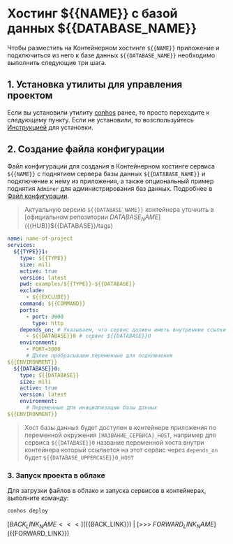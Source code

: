 # Хостинг ${{NAME}} с базой данных ${{DATABASE_NAME}}

Чтобы разместить на Контейнерном хостинге `${{NAME}}` приложение и подключиться из него к базе данных `${{DATABASE_NAME}}` необходимо выполнить следующие три шага.

## 1. Установка утилиты для управления проектом

Если вы установили утилиту [conhos](https://www.npmjs.com/package/conhos) ранее, то просто переходите к следующему пункту. Если не установили, то возспользуйтесь [Инструкцией](./GettingStarted.md) для установки.

## 2. Создание файла конфигурации

Файл конфигурации для создания в Контейнерном хостинге сервиса `${{NAME}}` с поднятием сервера базы данных `${{DATABASE_NAME}}` и подключение к нему из приложения, а также опциональный пример поднятия `Adminer` для администрирования баз данных. Подробнее в [Файл конфигурации](./ConfigFile.md).

> Актуальную версию `${{DATABASE_NAME}}` контейнера уточнить в [официальном репозитории ${{DATABASE_NAME}}](${{HUB}}${{DATABASE}}/tags)

```yml
name: name-of-project
services:
  ${{TYPE}}1:
    type: ${{TYPE}}
    size: mili
    active: true
    version: latest
    pwd: examples/${{TYPE}}-${{DATABASE}}
    exclude:
      - ${{EXCLUDE}}
    command: ${{COMMAND}}
    ports:
      - port: 3000
        type: http
    depends_on: # Указываем, что сервис должен иметь внутрениие ссылки на
      - ${{DATABASE}}0 # сервис ${{DATABASE}}0
    environment:
      - PORT=3000
      # Далее пробрасываем переменные для подключения
${{ENVIRONMENT}}
  ${{DATABASE}}0:
    type: ${{DATABASE}}
    size: mili
    active: true
    version: latest
    environment:
      # Переменные для инициализации базы данных
${{ENVIRONMENT}}
```

> Хост базы данных будет доступен в контейнере приложения по переменной окружения `[НАЗВАНИЕ_СЕРВИСА]_HOST`, например для сервиса `${{DATABASE}}0` название переменной хоста внутри контейнера который ссылается на этот сервис через `depends_on` будет `${{DATABASE_UPPERCASE}}0_HOST`

### 3. Запуск проекта в облаке

Для загрузки файлов в облако и запуска сервисов в контейнерах, выполните команду:

```sh
conhos deploy
```

[${{BACK_LINK_NAME}} <<<](${{BACK_LINK}}) | [>>> ${{FORWARD_LINK_NAME}}](${{FORWARD_LINK}})
